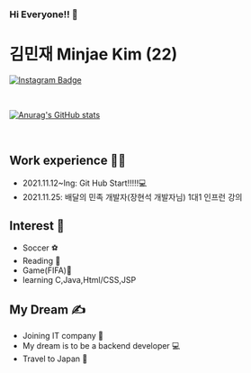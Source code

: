 ### Hi Everyone!! 👋

# 김민재 Minjae Kim (22)

[![Instagram Badge](https://img.shields.io/badge/-Instagram-dd2a7b?style=flat-square&logo=instagram&logoColor=white&link=https://www.instagram.com/im_minjaeee/)](https://www.instagram.com/im_minjaeee/) 

<br>

[![Anurag's GitHub stats](https://github-readme-stats.vercel.app/api?username=Minjaeeeee)](https://github.com/Minjaeeeee/github-readme-stats)

<br>

## Work experience 🤹‍♀️
- 2021.11.12~Ing: Git Hub Start!!!!!💻
- 2021.11.25: 배달의 민족 개발자(장현석 개발자님) 1대1 인프런 강의

## Interest 👀
- Soccer ⚽
- Reading 📖
- Game(FIFA)🧡
- learning C,Java,Html/CSS,JSP

## My Dream ✍
- Joining IT company 👏
- My dream is to be a backend developer 💻
- Travel to Japan 🛫


